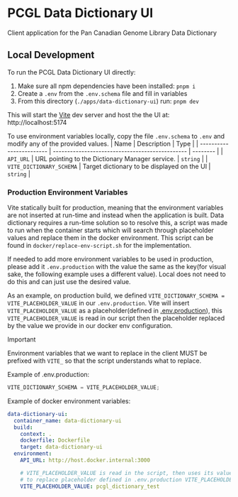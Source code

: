 # PCGL Data Dictionary UI

Client application for the Pan Canadian Genome Library Data Dictionary

## Local Development

To run the PCGL Data Dictionary UI directly:

1. Make sure all npm dependencies have been installed: `pnpm i`
2. Create a `.env` from the `.env.schema` file and fill in variables
3. From this directory (`./apps/data-dictionary-ui`) run: `pnpm dev`

This will start the [Vite](https://vitejs.dev/) dev server and host the the UI at: http://localhost:5174

To use environment variables locally, copy the file `.env.schema` to `.env` and modify any of the provided values.
| Name | Description | Type |
| ------------------------ | ----------------------------------------------- | -------- |
| `API_URL` | URL pointing to the Dictionary Manager service. | `string` |
| `VITE_DICTIONARY_SCHEMA` | Target dictionary to be displayed on the UI | `string` |

### Production Environment Variables

Vite statically built for production, meaning that the environment variables are not inserted at run-time and instead when the application is built. Data dictionary requires a run-time solution so to resolve this, a script was made to run when the container starts which will search through placeholder values and replace them in the docker environment. This script can be found in `docker/replace-env-script.sh` for the implementation.

If needed to add more environment variables to be used in production, please add it `.env.production` with the value the same as the key(for visual sake, the following example uses a different value). Local does not need to do this and can just use the desired value.

As an example, on production build, we defined `VITE_DICTIONARY_SCHEMA = VITE_PLACEHOLDER_VALUE` in our `.env.production`. Vite will insert `VITE_PLACEHOLDER_VALUE` as a placeholder(defined in [.env.production](https://vite.dev/guide/env-and-mode.html#env-files)), this `VITE_PLACEHOLDER_VALUE` is read in our script then the placeholder replaced by the value we provide in our docker env configuration.

> [!IMPORTANT]  
> Environment variables that we want to replace in the client MUST be prefixed with `VITE_` so that the script understands what to replace.

Example of .env.production:

```js
VITE_DICTIONARY_SCHEMA = VITE_PLACEHOLDER_VALUE;
```

Example of docker environment variables:

```yml
data-dictionary-ui:
  container_name: data-dictionary-ui
  build:
    context: .
    dockerfile: Dockerfile
    target: data-dictionary-ui
  environment:
    API_URL: http://host.docker.internal:3000

    # VITE_PLACEHOLDER_VALUE is read in the script, then uses its value pcgl_dictionary_test
    # to replace placeholder defined in .env.production VITE_PLACEHOLDER_VALUE in our built app
    VITE_PLACEHOLDER_VALUE: pcgl_dictionary_test
```
